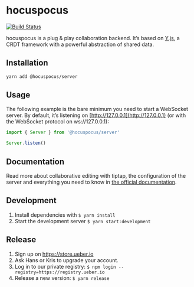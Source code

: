 # hocuspocus
[![Build Status](https://github.com/ueberdosis/hocuspocus/workflows/build/badge.svg)](https://github.com/ueberdosis/hocuspocus/actions)

hocuspocus is a plug & play collaboration backend. It’s based on [Y.js](https://github.com/yjs/yjs), a CRDT framework with a powerful abstraction of shared data.

## Installation
```bash
yarn add @hocuspocus/server
```

## Usage
The following example is the bare minimum you need to start a WebSocket server. By default, it’s listening on [http://127.0.0.1](http://127.0.0.1) (or with the WebSocket protocol on ws://127.0.0.1):

```js
import { Server } from '@hocuspocus/server'

Server.listen()
```

## Documentation
Read more about collaborative editing with tiptap, the configuration of the server and everything you need to know in [the official documentation](https://hocuspocus.dev).

## Development
1. Install dependencies with `$ yarn install`
2. Start the development server `$ yarn start:development`

## Release
1. Sign up on https://store.ueber.io
2. Ask Hans or Kris to upgrade your account.
3. Log in to our private registry: `$ npm login --registry=https://registry.ueber.io`
4. Release a new version: `$ yarn release`
